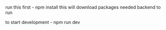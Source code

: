run this first -
npm install
this will download packages needed backend to run

to start development -
npm run dev

